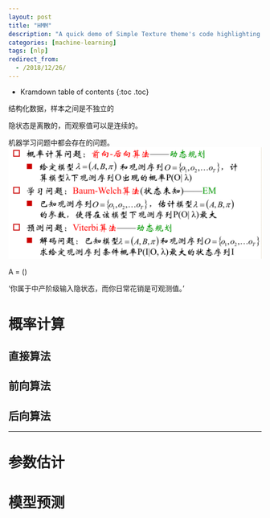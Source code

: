 ```yaml
---
layout: post
title: "HMM"
description: "A quick demo of Simple Texture theme's code highlighting features"
categories: [machine-learning]
tags: [nlp]
redirect_from:
  - /2018/12/26/
---
```


* Kramdown table of contents
{:toc .toc}

结构化数据，样本之间是不独立的

隐状态是离散的，而观察值可以是连续的。

机器学习问题中都会存在的问题。
![alt text](/assets/attached/pic10.PNG "hmm")

A = ()

‘你属于中产阶级输入隐状态，而你日常花销是可观测值。’

# 概率计算

## 直接算法

## 前向算法

## 后向算法
***
# 参数估计

# 模型预测
